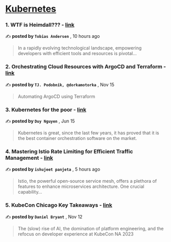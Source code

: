 
<h1><a href=https://medium.com/tag/kubernetes/recommended target="_blank" rel="noopener noreferrer">Kubernetes</a></h1>
<h3>1. WTF is Heimdall??? - <a href=https://medium.com/@ZaradarTR/wtf-is-heimdall-646843ec18d0?source=tag_recommended_feed---------0-84----------kubernetes----------798a8dd4_04a0_44c7_9984_a489569e401b------- target="_blank" rel="noopener noreferrer">link</a></h3>

✍️ **posted by `Tobias Andersen`** <date> , 10 hours ago</date>

<blockquote>In a rapidly evolving technological landscape, empowering developers with efficient tools and resources is pivotal…</blockquote>

<h3>2. Orchestrating Cloud Resources with ArgoCD and Terraform - <a href=https://medium.com/gitconnected/orchestrating-cloud-resources-with-argocd-and-terraform-0e8a16ee24c7?source=tag_recommended_feed---------1-107----------kubernetes----------798a8dd4_04a0_44c7_9984_a489569e401b------- target="_blank" rel="noopener noreferrer">link</a></h3>

✍️ **posted by `TJ. Podobnik, @dorkamotorka`** <date> , Nov 15</date>

<blockquote>Automating ArgoCD using Terraform</blockquote>

<h3>3. Kubernetes for the poor - <a href=https://medium.com/@mrgoon/kubernetes-for-the-poor-f5032914009a?source=tag_recommended_feed---------2-85----------kubernetes----------798a8dd4_04a0_44c7_9984_a489569e401b------- target="_blank" rel="noopener noreferrer">link</a></h3>

✍️ **posted by `Duy Nguyen`** <date> , Jun 15</date>

<blockquote>Kubernetes is great, since the last few years, it has proved that it is the best container orchestration software on the market.</blockquote>

<h3>4. Mastering Istio Rate Limiting for Efficient Traffic Management - <a href=https://medium.com/@ishujeetpanjeta/mastering-istio-rate-limiting-for-efficient-traffic-management-ff5acbcde7b3?source=tag_recommended_feed---------3-84----------kubernetes----------798a8dd4_04a0_44c7_9984_a489569e401b------- target="_blank" rel="noopener noreferrer">link</a></h3>

✍️ **posted by `ishujeet panjeta`** <date> , 5 hours ago</date>

<blockquote>Istio, the powerful open-source service mesh, offers a plethora of features to enhance microservices architecture. One crucial capability…</blockquote>

<h3>5. KubeCon Chicago Key Takeaways - <a href=https://medium.com/@danielbryantuk/kubecon-chicago-key-takeaways-3de5ca13b375?source=tag_recommended_feed---------4-107----------kubernetes----------798a8dd4_04a0_44c7_9984_a489569e401b------- target="_blank" rel="noopener noreferrer">link</a></h3>

✍️ **posted by `Daniel Bryant`** <date> , Nov 12</date>

<blockquote>The (slow) rise of AI, the domination of platform engineering, and the refocus on developer experience at KubeCon NA 2023</blockquote>

